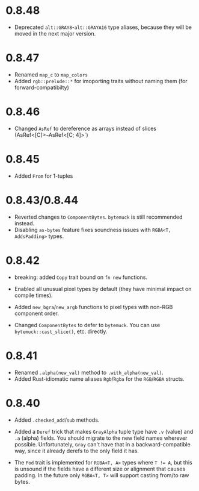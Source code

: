 
# 0.8.48

* Deprecated `alt::GRAY8`-`alt::GRAYA16` type aliases, because they will be moved in the next major version.

# 0.8.47

* Renamed `map_c` to `map_colors`
* Added `rgb::prelude::*` for imoporting traits without naming them (for forward-compatibilty)

# 0.8.46

* Changed `AsRef` to dereference as arrays instead of slices (AsRef<[C]>` → `AsRef<[C; 4]>`)

# 0.8.45

* Added `From` for 1-tuples

# 0.8.43/0.8.44

* Reverted changes to `ComponentBytes`. `bytemuck` is still recommended instead.
* Disabling `as-bytes` feature fixes soundness issues with `RGBA<T, AddsPadding>` types.

# 0.8.42

* breaking: added `Copy` trait bound on `fn new` functions.

* Enabled all unusual pixel types by default (they have minimal impact on compile times).
* Added `new_bgra`/`new_argb` functions to pixel types with non-RGB component order.
* Changed `ComponentBytes` to defer to `bytemuck`. You can use `bytemuck::cast_slice()`, etc. directly.

# 0.8.41

* Renamed `.alpha(new_val)` method to `.with_alpha(new_val)`.
* Added Rust-idiomatic name aliases `Rgb`/`Rgba` for the `RGB`/`RGBA` structs.

# 0.8.40

* Added `.checked_add`/`sub` methods.

* Added a `Deref` trick that makes `GrayAlpha` tuple type have `.v` (value) and `.a` (alpha) fields. You should migrate to the new field names wherever possible.
  Unfortunately, `Gray` can't have that in a backward-compatible way, since it already derefs to the only field it has.

* The `Pod` trait is implemented for `RGBA<T, A>` types where `T != A`, but this is unsound if the fields have a different size or alignment that causes padding. In the future only `RGBA<T, T>` will support casting from/to raw bytes.

